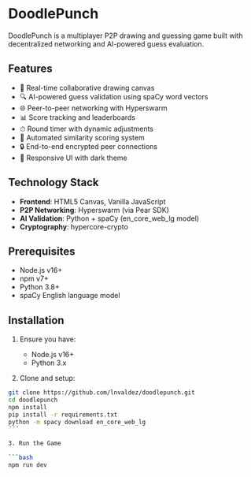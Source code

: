 # DoodlePunch

DoodlePunch is a multiplayer P2P drawing and guessing game built with decentralized networking and AI-powered guess evaluation.

## Features

- 🎨 Real-time collaborative drawing canvas
- 🔍 AI-powered guess validation using spaCy word vectors
- 🌐 Peer-to-peer networking with Hyperswarm
- 📊 Score tracking and leaderboards
- ⏱ Round timer with dynamic adjustments
- 🤖 Automated similarity scoring system
- 🔒 End-to-end encrypted peer connections
- 📱 Responsive UI with dark theme

## Technology Stack

- **Frontend**: HTML5 Canvas, Vanilla JavaScript
- **P2P Networking**: Hyperswarm (via Pear SDK)
- **AI Validation**: Python + spaCy (en_core_web_lg model)
- **Cryptography**: hypercore-crypto

## Prerequisites

- Node.js v16+
- npm v7+
- Python 3.8+
- spaCy English language model

## Installation

1. Ensure you have:

   - Node.js v16+
   - Python 3.x

2. Clone and setup:

```bash
git clone https://github.com/lnvaldez/doodlepunch.git
cd doodlepunch
npm install
pip install -r requirements.txt
python -m spacy download en_core_web_lg
´´´

3. Run the Game

```bash
npm run dev
```
